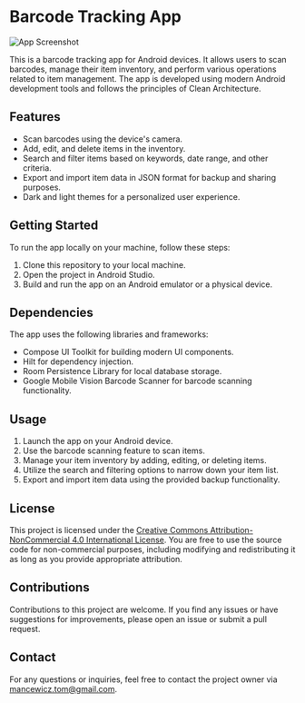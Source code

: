 # Barcode Tracking App

![App Screenshot](screenshot.png)

This is a barcode tracking app for Android devices. It allows users to scan barcodes, manage their item inventory, and perform various operations related to item management. 
The app is developed using modern Android development tools and follows the principles of Clean Architecture.

## Features

- Scan barcodes using the device's camera.
- Add, edit, and delete items in the inventory.
- Search and filter items based on keywords, date range, and other criteria.
- Export and import item data in JSON format for backup and sharing purposes.
- Dark and light themes for a personalized user experience.

## Getting Started

To run the app locally on your machine, follow these steps:

1. Clone this repository to your local machine.
2. Open the project in Android Studio.
3. Build and run the app on an Android emulator or a physical device.

## Dependencies

The app uses the following libraries and frameworks:

- Compose UI Toolkit for building modern UI components.
- Hilt for dependency injection.
- Room Persistence Library for local database storage.
- Google Mobile Vision Barcode Scanner for barcode scanning functionality.

## Usage

1. Launch the app on your Android device.
2. Use the barcode scanning feature to scan items.
3. Manage your item inventory by adding, editing, or deleting items.
4. Utilize the search and filtering options to narrow down your item list.
5. Export and import item data using the provided backup functionality.

## License

This project is licensed under the [Creative Commons Attribution-NonCommercial 4.0 International License](LICENSE).
You are free to use the source code for non-commercial purposes, including modifying and redistributing it as long as you provide appropriate attribution.

## Contributions

Contributions to this project are welcome. If you find any issues or have suggestions for improvements, please open an issue or submit a pull request.

## Contact

For any questions or inquiries, feel free to contact the project owner via [mancewicz.tom@gmail.com](mailto:mancewicz.tom@gmail.com).

